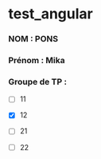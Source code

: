 # test_angular

### NOM : PONS
### Prénom : Mika
### Groupe de TP : 
- [ ] 11
- [x] 12
- [ ] 21
- [ ] 22

